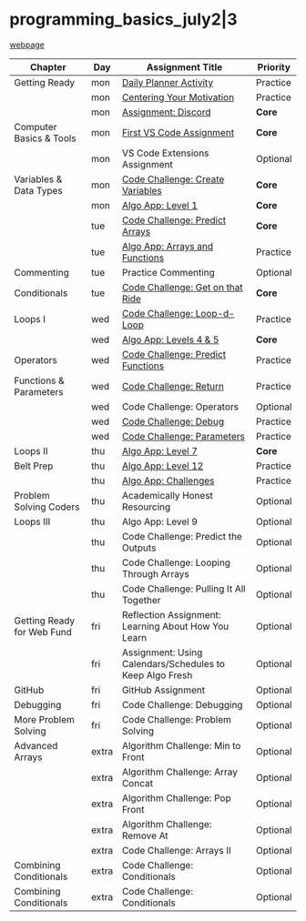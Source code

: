 # programming_basics_july2|3

[webpage](https://www.tylermaxwell.co/programming_basics_july23/)

| Chapter                    | Day   | Assignment Title                                         | Priority |
|----------------------------|-------|----------------------------------------------------------|----------|
| Getting Ready              | mon   | [Daily Planner Activity]                                 | Practice |
|                            | mon   | [Centering Your Motivation]                              | Practice |
|                            | mon   | [Assignment: Discord]                                    | **Core** |
| Computer Basics & Tools    | mon   | [First VS Code Assignment]                               | **Core** |
|                            | mon   | VS Code Extensions Assignment                            | Optional |
| Variables & Data Types     | mon   | [Code Challenge: Create Variables]                       | **Core** |
|                            | mon   | [Algo App: Level 1]                                      | **Core** |
|                            | tue   | [Code Challenge: Predict Arrays]                         | **Core** |
|                            | tue   | [Algo App: Arrays and Functions]                         | Practice |
| Commenting                 | tue   | Practice Commenting                                      | Optional |
| Conditionals               | tue   | [Code Challenge: Get on that Ride]                       | **Core** |
| Loops I                    | wed   | [Code Challenge: Loop-d-Loop]                            | Practice |
|                            | wed   | [Algo App: Levels 4 & 5]                                 | **Core** |           
| Operators                  | wed   | [Code Challenge: Predict Functions]                      | Practice |
| Functions & Parameters     | wed   | [Code Challenge: Return]                                 | Practice |
|                            | wed   | Code Challenge: Operators                                | Optional |
|                            | wed   | [Code Challenge: Debug]                                  | Practice |
|                            | wed   | [Code Challenge: Parameters]                             | Practice |
| Loops II                   | thu   | [Algo App: Level 7]                                      | **Core** |           
| Belt Prep                  | thu   | [Algo App: Level 12]                                     | Practice |
|                            | thu   | [Algo App: Challenges]                                   | Practice |
| Problem Solving Coders     | thu   | Academically Honest Resourcing                           | Optional |
| Loops III                  | thu   | Algo App: Level 9                                        | Optional |
|                            | thu   | Code Challenge: Predict the Outputs                      | Optional |
|                            | thu   | Code Challenge: Looping Through Arrays                   | Optional |
|                            | thu   | Code Challenge: Pulling It All Together                  | Optional |
| Getting Ready for Web Fund | fri   | Reflection Assignment: Learning About How You Learn      | Optional |
|                            | fri   | Assignment: Using Calendars/Schedules to Keep Algo Fresh | Optional |
| GitHub                     | fri   | GitHub Assignment                                        | Optional |
| Debugging                  | fri   | Code Challenge: Debugging                                | Optional |
| More Problem Solving       | fri   | Code Challenge: Problem Solving                          | Optional |
| Advanced Arrays            | extra | Algorithm Challenge: Min to Front                        | Optional |                              
|                            | extra | Algorithm Challenge: Array Concat                        | Optional |                              
|                            | extra | Algorithm Challenge: Pop Front                           | Optional |                              
|                            | extra | Algorithm Challenge: Remove At                           | Optional |                              
|                            | extra | Code Challenge: Arrays II                                | Optional |                              
| Combining Conditionals     | extra | Code Challenge: Conditionals                             | Optional |                              
| Combining Conditionals     | extra | Code Challenge: Conditionals                             | Optional |                              

[Daily Planner Activity]: https://login.codingdojo.com/m/667/15291/111574
[Centering Your Motivation]: https://login.codingdojo.com/m/667/15291/111577
[Assignment: Discord]: https://login.codingdojo.com/m/667/15291/111580
[First VS Code Assignment]: https://login.codingdojo.com/m/667/15292/111585

[Code Challenge: Create Variables]: https://login.codingdojo.com/m/667/15298/111619
[Algo App: Level 1]: https://login.codingdojo.com/m/667/15298/111620
[Code Challenge: Predict Arrays]: https://login.codingdojo.com/m/667/15300/111627
[Algo App: Arrays and Functions]: https://login.codingdojo.com/m/667/15300/111628

[Code Challenge: Get on that Ride]: https://login.codingdojo.com/m/667/15302/111637
[Code Challenge: Loop-d-Loop]: https://login.codingdojo.com/m/667/15303/111641
[Algo App: Levels 4 & 5]: https://login.codingdojo.com/m/667/15303/111642
[Code Challenge: Predict Functions]: https://login.codingdojo.com/m/667/15305/111648
[Code Challenge: Return]: https://login.codingdojo.com/m/667/15305/111651
[Code Challenge: Debug]: https://login.codingdojo.com/m/667/15305/111652

[Code Challenge: Parameters]: https://login.codingdojo.com/m/667/15305/111654
[Algo App: Level 7]: https://login.codingdojo.com/m/667/15306/111657
[Algo App: Level 12]: https://login.codingdojo.com/m/667/15307/111660
[Algo App: Challenges]: https://login.codingdojo.com/m/667/15307/111661